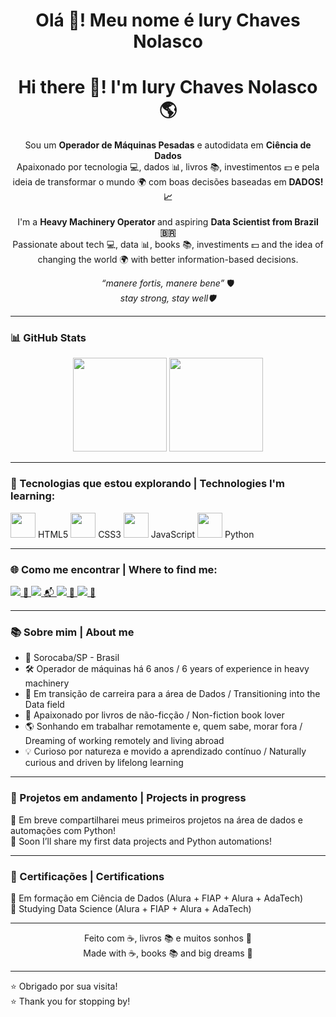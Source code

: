 <h1 align="center">Olá 👋! Meu nome é Iury Chaves Nolasco</h1>
<h1 align="center">Hi there 👋! I'm Iury Chaves Nolasco 🌎</h1>

<p align="center">
  Sou um <strong>Operador de Máquinas Pesadas</strong> e autodidata em <strong>Ciência de Dados</strong><br>
  Apaixonado por tecnologia 💻, dados 📊, livros 📚, investimentos 💵 e pela ideia de transformar o mundo 🌍 com boas decisões baseadas em <strong>DADOS! 📈</strong><br><br>
  I'm a <strong>Heavy Machinery Operator </strong> and aspiring <strong>Data Scientist from Brazil 🇧🇷</strong><br>
  Passionate about tech 💻, data 📊, books 📚,  investiments 💵 and the idea of changing the world 🌍 with better information-based decisions.
</p>

<p align="center"><em>“manere fortis, manere bene”</em> 🛡️<br><em>stay strong, stay well🛡️</em></p>

---

### 📊 GitHub Stats

<div align="center">
  <img height="150em" src="https://github-readme-stats.vercel.app/api?username=iuryCN&show_icons=true&theme=tokyonight&count_private=true"/>
  <img height="150em" src="https://github-readme-stats.vercel.app/api/top-langs/?username=iuryCN&layout=compact&langs_count=6&theme=tokyonight"/>
</div>

---

### 🚀 Tecnologias que estou explorando | Technologies I'm learning:

<p align="left">
  <img src="https://cdn.jsdelivr.net/gh/devicons/devicon/icons/html5/html5-original.svg" width="40" height="40"/> HTML5  
  <img src="https://cdn.jsdelivr.net/gh/devicons/devicon/icons/css3/css3-original.svg" width="40" height="40"/> CSS3  
  <img src="https://cdn.jsdelivr.net/gh/devicons/devicon/icons/javascript/javascript-original.svg" width="40" height="40"/> JavaScript  
  <img src="https://cdn.jsdelivr.net/gh/devicons/devicon/icons/python/python-original.svg" width="40" height="40"/> Python  
</p>

---

### 🌐 Como me encontrar | Where to find me:

<p>
  <a href="https://www.linkedin.com/in/iurychavesnolasco/" target="_blank">
    <img src="https://img.shields.io/badge/LinkedIn-0077B5?style=for-the-badge&logo=linkedin&logoColor=white"/> 🔗
  </a>
  <a href="mailto:iury.nolasco@gmail.com">
    <img src="https://img.shields.io/badge/Gmail-D14836?style=for-the-badge&logo=gmail&logoColor=white"/> 📬
  </a>
  <a href="https://www.instagram.com/iury.nolasco/" target="_blank">
    <img src="https://img.shields.io/badge/Instagram-E4405F?style=for-the-badge&logo=instagram&logoColor=white"/> 📸
  </a>
  <a href="https://www.skoob.com.br/usuario/12691105-iury" target="_blank">
    <img src="https://img.shields.io/badge/Skoob-00BFFF?style=for-the-badge&logo=bookstack&logoColor=white"/> 📖
  </a>
</p>

---

### 📚 Sobre mim | About me

- 📍 Sorocaba/SP - Brasil  
- 🛠️ Operador de máquinas há 6 anos / 6 years of experience in heavy machinery  
- 🎯 Em transição de carreira para a área de Dados / Transitioning into the Data field  
- 📖 Apaixonado por livros de não-ficção / Non-fiction book lover  
- 🌎 Sonhando em trabalhar remotamente e, quem sabe, morar fora / Dreaming of working remotely and living abroad  
- 💡 Curioso por natureza e movido a aprendizado contínuo / Naturally curious and driven by lifelong learning  

---

### 🧠 Projetos em andamento | Projects in progress

🚧 Em breve compartilharei meus primeiros projetos na área de dados e automações com Python!  
🚧 Soon I’ll share my first data projects and Python automations!

---

### 🏅 Certificações | Certifications

📜 Em formação em Ciência de Dados (Alura + FIAP + Alura + AdaTech)  
📜 Studying Data Science (Alura + FIAP + Alura + AdaTech)

---

<p align="center">
  Feito com ☕, livros 📚 e muitos sonhos 🚀<br>
  Made with ☕, books 📚 and big dreams 🚀
</p>

---

⭐ Obrigado por sua visita!  
⭐ Thank you for stopping by!

